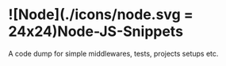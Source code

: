 # ![Node](./icons/node.svg = 24x24)Node-JS-Snippets

A code dump for simple middlewares, tests, projects setups etc.
